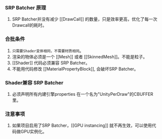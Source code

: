 

### SRP Batcher 原理

1. SRP Batcher并没有减少 [[DrawCall]] 的数量，只是效率更高，优化了每一次Drawcall的耗时。


### 合批条件

1. `只需要Shader变体相同，不需要材质相同`。
2. 渲染的物体必须是一个 [[Mesh]] 或者 [[SkinnedMesh]]。不能是粒子。
3. [[Shader]] 代码必须兼容 SRP Batcher。
4. 不能用代码修改 [[MaterialPropertyBlock]], 会破坏SRP Batcher。



### Shader兼容 SRP Batcher

1. 必须声明所有内建引擎properties 在一个名为"UnityPerDraw"的CBUFFER里。


### 注意事项

1. 如果项目启用了SRP Batcher，[[GPU instancing]] 就不再生效，可以使用代码做GPU实例化。
